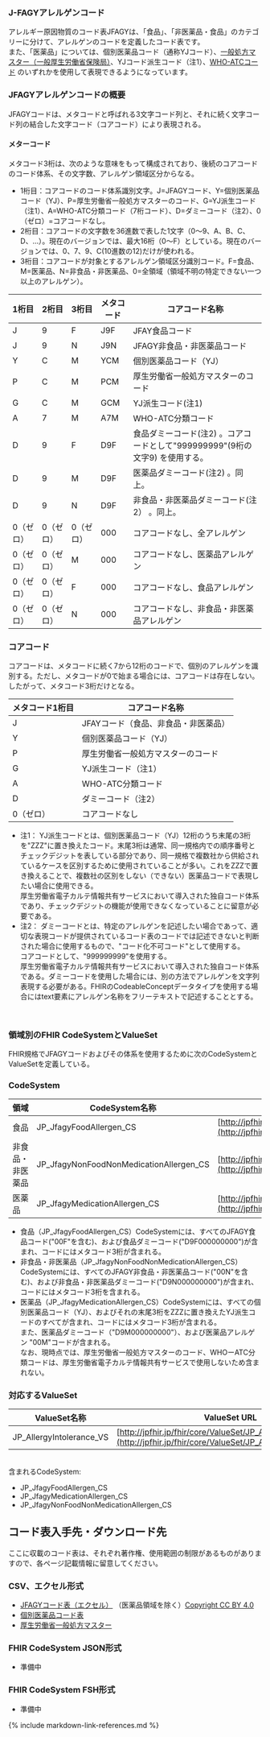 

###  J-FAGYアレルゲンコード

アレルギー原因物質のコード表JFAGYは、「食品」、「非医薬品・食品」のカテゴリーに分けて、アレルゲンのコードを定義したコード表です。<br>
また、「医薬品」については、個別医薬品コード（通称YJコード）、[一般処方マスター（一般厚生労働省保険局）](https://www.mhlw.go.jp/seisakunitsuite/bunya/kenkou_iryou/iryouhoken/shohosen_200401.html)、YJコード派生コード（注1）、[WHO-ATCコード](https://www.who.int/tools/atc-ddd-toolkit/atc-classification) のいずれかを使用して表現できるようになっています。

###  JFAGYアレルゲンコードの概要
JFAGYコードは、メタコードと呼ばれる3文字コード列と、それに続く文字コード列の結合した文字コード（コアコード）により表現される。

####  メターコード
メタコード3桁は、次のような意味をもって構成されており、後続のコアコードのコード体系、その文字数、アレルゲン領域区分からなる。

  - 1桁目：コアコードのコード体系識別文字。J=JFAGYコード、Y=個別医薬品コード（YJ）、P=厚生労働省一般処方マスターのコード、G=YJ派生コード（注1）、A=WHO-ATC分類コード（7桁コード）、D=ダミーコード（注2）、0（ゼロ）=コアコードなし。
  - 2桁目：コアコードの文字数を36進数で表した1文字（0〜9、A、B、C、D、…）。現在のバージョンでは、最大16桁（0〜F）としている。現在のバージョンでは、0、7、9、C(10進数の12)だけが使われる。
  - 3桁目：コアコードが対象とするアレルゲン領域区分識別コード。F=食品、M=医薬品、N=非食品・非医薬品、0=全領域（領域不明の特定できない一つ以上のアレルゲン）。

|1桁目|2桁目|3桁目| メタコード | コアコード名称　|
|----|----|----|----|----|
|J|9|F| J9F | JFAY食品コード | 
|J|9|N| J9N | JFAGY非食品・非医薬品コード | 
|Y|C|M| YCM | 個別医薬品コード（YJ） | 
|P|C|M| PCM | 厚生労働省一般処方マスターのコード | 
|G|C|M| GCM | YJ派生コード(注1) | 
|A|7|M| A7M | WHO-ATC分類コード| 
|D|9|F| D9F | 食品ダミーコード(注2) 。コアコードとして"999999999"(9桁の文字9) を使用する。|
|D|9|M| D9F | 医薬品ダミーコード(注2) 。同上。 |
|D|9|N| D9F | 非食品・非医薬品ダミーコード(注2） 。同上。 |
|0（ゼロ）|0（ゼロ）|0（ゼロ）| 000 | コアコードなし、全アレルゲン |
|0（ゼロ）|0（ゼロ）|M| 000 | コアコードなし、医薬品アレルゲン |
|0（ゼロ）|0（ゼロ）|F| 000 | コアコードなし、食品アレルゲン |
|0（ゼロ）|0（ゼロ）|N| 000 | コアコードなし、非食品・非医薬品アレルゲン |

###  コアコード
コアコードは、メタコードに続く7から12桁のコードで、個別のアレルゲンを識別する。ただし、メタコードが0で始まる場合には、コアコードは存在しない。したがって、メタコード3桁だけとなる。

|メタコード1桁目| コアコード名称　|
|----|----|
|J| JFAYコード（食品、非食品・非医薬品） |
|Y| 個別医薬品コード（YJ） |
|P| 厚生労働省一般処方マスターのコード |
|G| YJ派生コード（注1） |
|A| WHO-ATC分類コード|
|D| ダミーコード（注2） |
|0（ゼロ）| コアコードなし |

  - 注1： YJ派生コードとは、個別医薬品コード（YJ）12桁のうち末尾の3桁を"ZZZ"に置き換えたコード。末尾3桁は通常、同一規格内での順序番号とチェックデジットを表している部分であり、同一規格で複数社から供給されているケースを区別するために使用されていることが多い。これをZZZで置き換えることで、複数社の区別をしない（できない）医薬品コードで表現したい場合に使用できる。<br>
  厚生労働省電子カルテ情報共有サービスにおいて導入された独自コード体系であり、チェックデジットの機能が使用できなくなっていることに留意が必要である。
  - 注2： ダミーコードとは、特定のアレルゲンを記述したい場合であって、適切な表現コードが提供されているコード表のコードでは記述できないと判断された場合に使用するもので、"コード化不可コード"として使用する。<br>
  コアコードとして、"999999999"を使用する。
  <br>厚生労働省電子カルテ情報共有サービスにおいて導入された独自コード体系である。ダミーコードを使用した場合には、別の方法でアレルゲンを文字列表現する必要がある。FHIRのCodeableConceptデータタイプを使用する場合にはtext要素にアレルゲン名称をフリーテキストで記述することとする。

<br>

###  領域別のFHIR CodeSystemとValueSet
FHIR規格でJFAGYコードおよびその体系を使用するために次のCodeSystemとValueSetを定義している。

###  CodeSystem

|領域| CodeSystem名称 | CodeSystem URL　|
|----|----|----|
|食品|JP_JfagyFoodAllergen_CS|[http://jpfhir.jp/fhir/core/CodeSystem/JP_JfagyFoodAllergen_CS](http://jpfhir.jp/fhir/core/CodeSystem/JP_JfagyFoodAllergen_CS)|
|非食品・非医薬品|JP_JfagyNonFoodNonMedicationAllergen_CS|[http://jpfhir.jp/fhir/core/CodeSystem/JP_JfagyNonFoodNonMedicationAllergen_CS](http://jpfhir.jp/fhir/core/CodeSystem/JP_JfagyNonFoodNonMedicationAllergen_CS)|
|医薬品|JP_JfagyMedicationAllergen_CS|[http://jpfhir.jp/fhir/core/CodeSystem/JP_JfagyMedicationAllergen_CS](http://jpfhir.jp/fhir/core/CodeSystem/JP_JfagyMedicationAllergen_CS)|

  - 食品（JP_JfagyFoodAllergen_CS）CodeSystemには、すべてのJFAGY食品コード("00F"を含む)、および食品ダミーコード("D9F000000000")が含まれ、コードにはメタコード3桁が含まれる。
  - 非食品・非医薬品（JP_JfagyNonFoodNonMedicationAllergen_CS）CodeSystemには、すべてのJFAGY非食品・非医薬品コード("00N"を含む)、および非食品・非医薬品ダミーコード("D9N000000000")が含まれ、コードにはメタコード3桁を含まれる。
  - 医薬品（JP_JfagyMedicationAllergen_CS）CodeSystemには、すべての個別医薬品コード（YJ）、およびそれの末尾3桁をZZZに置き換えたYJ派生コードのすべてが含まれ、コードにはメタコード3桁が含まれる。<br>
  また、医薬品ダミーコード（"D9M000000000"）、および医薬品アレルゲン
  "00M"コードが含まれる。<br>
  なお、現時点では、厚生労働省一般処方マスターのコード、WHOーATC分類コードは、厚生労働省電子カルテ情報共有サービスで使用しないため含まれない。

###  対応するValueSet

| ValueSet名称 | ValueSet URL |
|----|----|
| JP_AllergyIntolerance_VS |[http://jpfhir.jp/fhir/core/ValueSet/JP_AllergyIntolerance_VS](http://jpfhir.jp/fhir/core/ValueSet/JP_AllergyIntolerance_VS)|


<br>含まれるCodeSystem:   

  - JP_JfagyFoodAllergen_CS
  - JP_JfagyMedicationAllergen_CS
  - JP_JfagyNonFoodNonMedicationAllergen_CS

##  コード表入手先・ダウンロード先
ここに収載のコード表は、それぞれ著作権、使用範囲の制限があるものがありますので、各ページ記載情報に留意してください。

###  CSV、エクセル形式
  - [JFAGYコード表（エクセル）](https://jpfhir.jp/fhir/core/terminology/JFAGY/JFAGY_20240709V2.xlsx) （医薬品領域を除く）[Copyright CC BY 4.0](https://creativecommons.org/licenses/by/4.0/legalcode.ja#s3)
  - [個別医薬品コード表](http://www.capstandard.jp/)
  - [厚生労働省一般処方マスター](https://www.mhlw.go.jp/seisakunitsuite/bunya/kenkou_iryou/iryouhoken/shohosen_200401.html)

###  FHIR CodeSystem JSON形式

  - 準備中

###  FHIR CodeSystem FSH形式

  - 準備中



{% include markdown-link-references.md %}